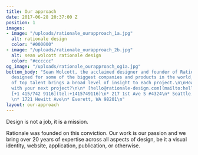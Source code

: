 ```yaml
---
title: Our approach
date: 2017-06-28 20:37:00 Z
position: 1
images:
- image: "/uploads/rationale_ourapproach_1a.jpg"
  alt: rationale design
  color: "#000000"
- image: "/uploads/rationale_ourapproach_2b.jpg"
  alt: sean wolcott rationale design
  color: "#cccccc"
og_image: "/uploads/rationale_ourapproach_og1a.jpg"
bottom_body: "Sean Wolcott, the acclaimed designer and founder of Rationale, has previously
  designed for some of the biggest companies and products in the world, and his team
  of top talent brings a broad level of insight to each project.\n\nHow can we help
  with your next project?\n\n* [hello@rationale-design.com](mailto:hello@rationale-design.com)\n*
  [+1 415/742 9116](tel:+1415749116)\n* 217 1st Ave S #4324\n* Seattle, WA 98194\n*
  \n* 1721 Hewitt Ave\n* Everett, WA 98201\n"
layout: our-approach
---
```


Design is not a job, it is a mission.

Rationale was founded on this conviction. Our work is our passion and we bring over 20 years of expertise across all aspects of design, be it a visual identity, website, application, publication, or otherwise.

